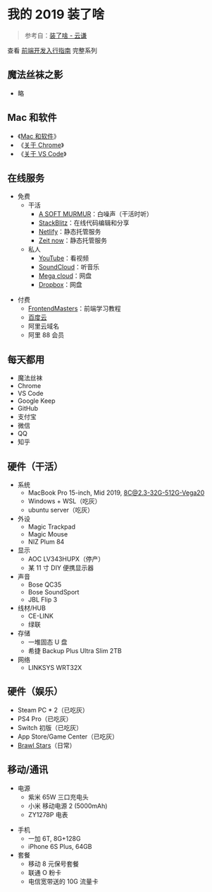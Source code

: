# 我的 2019 装了啥

> 参考自：[装了啥 - 云谦](https://github.com/sorrycc/awesome-tools)

查看 [前端开发入行指南](./fe-development-cookbook.md) 完整系列

## 魔法丝袜之影

- 略

## Mac 和软件

- 《[Mac 和软件](./mac.md)》
- 《[关于 Chrome](./chrome.md)》
- 《[关于 VS Code](./vscode.md)》

## 在线服务

- 免费
  - 干活
    - [A SOFT MURMUR](https://asoftmurmur.com/)：白噪声（干活时听）
    - [StackBlitz](http://stackblitz.com/)：在线代码编辑和分享
    - [Netlify](https://www.netlify.com/)：静态托管服务
    - [Zeit now](https://zeit.co/)：静态托管服务
  - 私人
    - [YouTube](https://www.youtube.com/)：看视频
    - [SoundCloud](https://soundcloud.com/)：听音乐
    - [Mega cloud](https://mega.nz/)：网盘
    - [Dropbox](https://www.dropbox.com/)：网盘

* 付费
  - [FrontendMasters](https://frontendmasters.com/)：前端学习教程
  - [百度云](https://pan.baidu.com/)
  - 阿里云域名
  - 阿里 88 会员

## 每天都用

- 魔法丝袜
- Chrome
- VS Code
- Google Keep
- GitHub
- 支付宝
- 微信
- QQ
- 知乎

## 硬件（干活）

- 系统
  - MacBook Pro 15-inch, Mid 2019, 8C@2.3-32G-512G-Vega20
  - Windows + WSL（吃灰）
  - ubuntu server（吃灰）
- 外设
  - Magic Trackpad
  - Magic Mouse
  - NIZ Plum 84
- 显示
  - AOC LV343HUPX（停产）
  - 某 11 寸 DIY 便携显示器
- 声音
  - Bose QC35
  - Bose SoundSport
  - JBL Flip 3
- 线材/HUB
  - CE-LINK
  - 绿联
- 存储
  - 一堆固态 U 盘
  - 希捷 Backup Plus Ultra Slim 2TB
- 网络
  - LINKSYS WRT32X

## 硬件（娱乐）

- Steam PC \* 2（已吃灰）
- PS4 Pro（已吃灰）
- Switch 初版（已吃灰）
- App Store/Game Center（已吃灰）
- [Brawl Stars](https://supercell.com/en/games/brawlstars/)（日常）

## 移动/通讯

- 电源
  - 紫米 65W 三口充电头
  - 小米 移动电源 2 (5000mAh)
  - ZY1278P 电表

* 手机
  - 一加 6T, 8G+128G
  - iPhone 6S Plus, 64GB
* 套餐
  - 移动 8 元保号套餐
  - 联通 O 粉卡
  - 电信宽带送的 10G 流量卡
